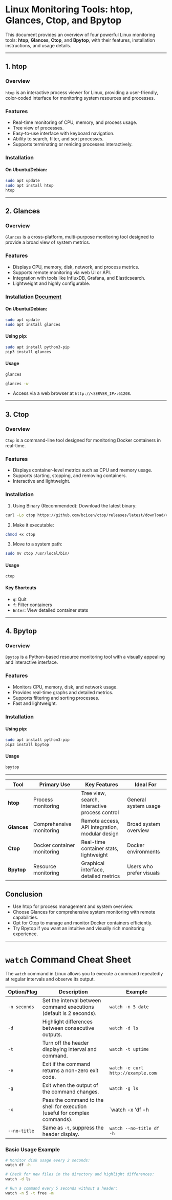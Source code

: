 # Linux Monitoring Tools: htop, Glances, Ctop, and Bpytop

This document provides an overview of four powerful Linux monitoring tools: **htop**, **Glances**, **Ctop**, and **Bpytop**, with their features, installation instructions, and usage details.

---

## **1. htop**

### **Overview**
`htop` is an interactive process viewer for Linux, providing a user-friendly, color-coded interface for monitoring system resources and processes.

### **Features**
- Real-time monitoring of CPU, memory, and process usage.
- Tree view of processes.
- Easy-to-use interface with keyboard navigation.
- Ability to search, filter, and sort processes.
- Supports terminating or renicing processes interactively.

### **Installation**
#### On Ubuntu/Debian:
```bash
sudo apt update
sudo apt install htop
htop
```

---

## **2. Glances**
### **Overview**
`Glances` is a cross-platform, multi-purpose monitoring tool designed to provide a broad view of system metrics.

### **Features**
- Displays CPU, memory, disk, network, and process metrics.
- Supports remote monitoring via web UI or API.
- Integration with tools like InfluxDB, Grafana, and Elasticsearch.
- Lightweight and highly configurable.
### **Installation** [Document](https://github.com/nicolargo/glances)
#### On Ubuntu/Debian:
```bash
sudo apt update
sudo apt install glances
```
#### Using pip:
```bash
sudo apt install python3-pip
pip3 install glances
```
#### Usage
```bash
glances
```
```bash
glances -w
```
- Access via a web browser at `http://<SERVER_IP>:61208`.

---

## **3. Ctop**
### **Overview**
`Ctop` is a command-line tool designed for monitoring Docker containers in real-time.

### **Features**
- Displays container-level metrics such as CPU and memory usage.
- Supports starting, stopping, and removing containers.
- Interactive and lightweight.
### **Installation**
1. Using Binary (Recommended):
Download the latest binary:
```bash
curl -Lo ctop https://github.com/bcicen/ctop/releases/latest/download/ctop-`uname -s`-`uname -m`
```
2. Make it executable:
```bash
chmod +x ctop
```
3. Move to a system path:
```bash
sudo mv ctop /usr/local/bin/
```
#### Usage
```bash
ctop
```
#### Key Shortcuts
- `q`: Quit
- `f`: Filter containers
- `Enter`: View detailed container stats

---

## **4. Bpytop**
### **Overview**
`Bpytop` is a Python-based resource monitoring tool with a visually appealing and interactive interface.
### **Features**
- Monitors CPU, memory, disk, and network usage.
- Provides real-time graphs and detailed metrics.
- Supports filtering and sorting processes.
- Fast and lightweight.
### **Installation**
#### Using pip:
```bash
sudo apt install python3-pip
pip3 install bpytop
```
#### Usage
```bash
bpytop
```

---

| Tool       | Primary Use               | Key Features                                   | Ideal For              |
|------------|---------------------------|-----------------------------------------------|------------------------|
| **htop**   | Process monitoring        | Tree view, search, interactive process control| General system usage   |
| **Glances**| Comprehensive monitoring  | Remote access, API integration, modular design| Broad system overview  |
| **Ctop**   | Docker container monitoring| Real-time container stats, lightweight        | Docker environments    |
| **Bpytop** | Resource monitoring       | Graphical interface, detailed metrics         | Users who prefer visuals|


## **Conclusion**
- Use htop for process management and system overview.
- Choose Glances for comprehensive system monitoring with remote capabilities.
- Opt for Ctop to manage and monitor Docker containers efficiently.
- Try Bpytop if you want an intuitive and visually rich monitoring experience.

---

# `watch` Command Cheat Sheet

The `watch` command in Linux allows you to execute a command repeatedly at regular intervals and observe its output.

| **Option/Flag** | **Description**                                                                 | **Example**                              |
|------------------|---------------------------------------------------------------------------------|------------------------------------------|
| `-n seconds`    | Set the interval between command executions (default is 2 seconds).            | `watch -n 5 date`                        |
| `-d`            | Highlight differences between consecutive outputs.                             | `watch -d ls`                            |
| `-t`            | Turn off the header displaying interval and command.                          | `watch -t uptime`                        |
| `-e`            | Exit if the command returns a non-zero exit code.                             | `watch -e curl http://example.com`       |
| `-g`            | Exit when the output of the command changes.                                  | `watch -g ls`                            |
| `-x`            | Pass the command to the shell for execution (useful for complex commands).    | `watch -x 'df -h | grep sda1'`           |
| `--no-title`    | Same as `-t`, suppress the header display.                                     | `watch --no-title df -h`                 |

### **Basic Usage Example**
```bash
# Monitor disk usage every 2 seconds:
watch df -h

# Check for new files in the directory and highlight differences:
watch -d ls

# Run a command every 5 seconds without a header:
watch -n 5 -t free -m

